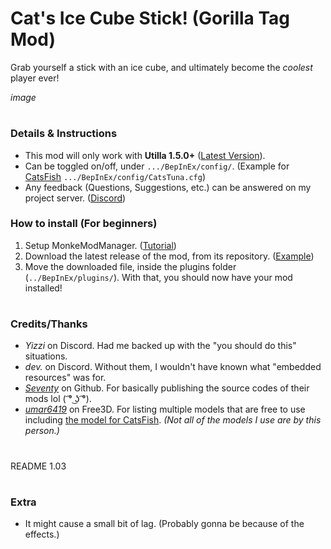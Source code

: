 # Cat's Ice Cube Stick! (Gorilla Tag Mod)
Grab yourself a stick with an ice cube, and ultimately become the *coolest* player ever!

*image*
#
### Details & Instructions
- This mod will only work with **Utilla 1.5.0+** ([Latest Version](https://github.com/legoandmars/Utilla/releases/latest)).
- Can be toggled on/off, under `.../BepInEx/config/`. (Example for [CatsFish](https://github.com/FlyinC4T/CatsFish) `.../BepInEx/config/CatsTuna.cfg`)
- Any feedback (Questions, Suggestions, etc.) can be answered on my project server. ([Discord](https://discord.gg/gXNM5KYmFj))

### How to install (For beginners)
1. Setup MonkeModManager. ([Tutorial](https://github.com/DeadlyKitten/MonkeModManager/releases/tag/1.3.0#:~:text=Installer%20by%20Umbranox-,Instructions,-Run%20the%20exe))
2. Download the latest release of the mod, from its repository. ([Example](https://github.com/FlyinC4T/CatsFish/releases/latest))
3. Move the downloaded file, inside the plugins folder (`../BepInEx/plugins/`).
With that, you should now have your mod installed!
#
### Credits/Thanks
- *Yizzi* on Discord. Had me backed up with the "you should do this" situations.
- *dev.* on Discord. Without them, I wouldn't have known what "embedded resources" was for.
- *[Seventy](https://github.com/7Seventy0)* on Github. For basically publishing the source codes of their mods lol ( ͡° ͜ʖ ͡°).
- *[umar6419](https://free3d.com/user/umar6419)* on Free3D. For listing multiple models that are free to use including [the model for CatsFish](https://free3d.com/3d-model/tuna-fish-21843.html). *(Not all of the models I use are by this person.)*
#
README 1.03

#
### Extra
- It might cause a small bit of lag. (Probably gonna be because of the effects.)
